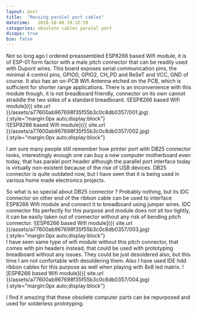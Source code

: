 ```yaml
--- 
layout: post
title:  "Reusing paralel port cables"
datetime:   2016-10-08 19:32:59
categories: obsolete cables paralel port
disqus: true
bio: false
---
```

Not so long ago I ordered preassembled ESP8266 based Wifi module, it is of ESP-01 form factor with a male pitch connector that can be readily used with Dupont wires. This board exposes serial communication pins, the minimal 4 control pins, GPIO0, GPIO2, CH_PD and ReSeT and VCC, GND of course. It also has an on-PCB Wifi Antenna etched on the PCB, which is sufficient for shorter range applications. There is an inconvenience with this module though, it is not breadboard friendly, connector on its own cannot straddle the two sides of a standard breadboard.
![ESP8266 based Wifi module]({{ site.url }}/assets/a77600ab967698f35f55b3c0c8db0357/001.jpg){:style="margin:0px auto;display:block"}  
![ESP8266 based Wifi module]({{ site.url }}/assets/a77600ab967698f35f55b3c0c8db0357/002.jpg){:style="margin:0px auto;display:block"}

I am sure many people still remember how printer port with DB25 connector looks, interestingly enough one can buy a new computer motherboard even today, that has paralel port header although the parallel port interface today is virtually non-existent because of the rise of USB devices. DB25 connector is quite outdated now, but I have seen that it is being used in various home made electronics projects.  
  
So what is so special about DB25 connector ? Probably nothing, but its IDC connector on other end of the ribbon cable can be used to interface ESP8266 Wifi module and connect it to breadboard using jumper wires. IDC connector fits perfectly for this purpose and module does not sit too tightly, it can be easily taken out of connector without any risk of bending pitch connector.
![ESP8266 based Wifi module]({{ site.url }}/assets/a77600ab967698f35f55b3c0c8db0357/003.jpg){:style="margin:0px auto;display:block"}  
 I have seen same type of wifi module without this pitch connector, that comes with pin headers instead, that could be used with prototyping breadboard without any issues. They could be just desoldered also, but this time I am not confortable with desoldering them. Also I have used IDE hdd ribbon cables for this purpose as well when playing with 8x8 led matrix.
![ESP8266 based Wifi module]({{ site.url }}/assets/a77600ab967698f35f55b3c0c8db0357/004.jpg){:style="margin:0px auto;display:block"}  

I find it amazing that these obsolete computer parts can be repurposed and used for solderless prototyping. 
